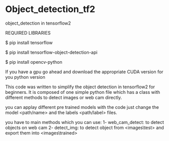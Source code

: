 # Object_detection_tf2
object_detection in tensorflow2

REQUIRED LIBRARIES

$ pip install tensorflow

$ pip install tensorflow-object-detection-api

$ pip install opencv-python

If you have a gpu go ahead and download the appropriate CUDA version for you python version


This code was written to simplify the object detection in tensorflow2 for beginners. It is composed of one simple python file which has a class with different methods to detect images or web cam directly.

you can applay different pre trained models with the code just change the model <path/name> and the labels <path/label> files.


you have to main methods which you can use:
1- web_cam_detect: to detect objects on web cam
2- detect_img: to detect object from <images\test> and export them into <images\trained>

